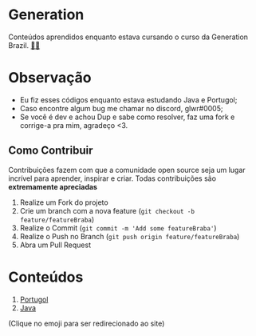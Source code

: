 # Generation

Conteúdos aprendidos enquanto estava cursando o curso da Generation Brazil. 
<a target='_blank' href="https://brazil.generation.org/">
👨‍🎓
</a>

# Observação

- Eu fiz esses códigos enquanto estava estudando Java e Portugol;
- Caso encontre algum bug me chamar no discord, glwr#0005;
- Se você é dev e achou Dup e sabe como resolver,
faz uma fork e corrige-a pra mim, agradeço <3.


## Como Contribuir

Contribuições fazem com que a comunidade open source seja um lugar incrível para aprender, inspirar e criar. Todas contribuições
são **extremamente apreciadas**

1. Realize um Fork do projeto
2. Crie um branch com a nova feature (`git checkout -b feature/featureBraba`)
3. Realize o Commit (`git commit -m 'Add some featureBraba'`)
4. Realize o Push no Branch (`git push origin feature/featureBraba`)
5. Abra um Pull Request

# Conteúdos
1. [Portugol](/Portugol/Portugol.md)
2. [Java](/Java/Java.md)

 (Clique no emoji para ser redirecionado ao site)